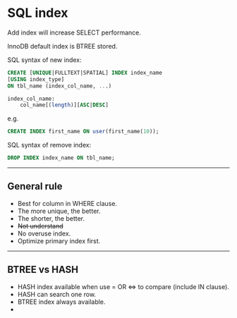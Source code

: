 # SQL index
Add index will increase SELECT performance.

InnoDB default index is BTREE stored.

SQL syntax of new index:

```sql
CREATE [UNIQUE|FULLTEXT|SPATIAL] INDEX index_name
[USING index_type]
ON tbl_name (index_col_name, ...)

index_col_name:
    col_name[(length)][ASC|DESC]
```

e.g.
```sql
CREATE INDEX first_name ON user(first_name(10));
```

SQL syntax of remove index:
```sql
DROP INDEX index_name ON tbl_name;
```
---
## General rule
* Best for column in WHERE clause.
* The more unique, the better.
* The shorter, the better.
* ~~Not understand~~
* No overuse index.
* Optimize primary index first.
---
## BTREE vs HASH
* HASH index available when use = OR <=> to compare (include IN clause).
* HASH can search one row.
* BTREE index always available.
* 